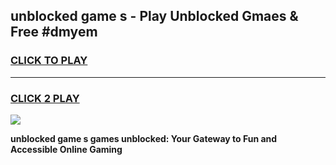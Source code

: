 
## unblocked game s - Play Unblocked Gmaes & Free #dmyem
<h3>
<a href="https://premium.freeplayer.one?title=unblocked_game_s&ref=01M">CLICK TO PLAY</a></h3>
<hr>

<h3>
<a href="https://premium.freeplayer.one?title=unblocked_game_s&ref=01M">CLICK 2 PLAY</a>
  
</h3>

<a href="https://premium.freeplayer.one?title=unblocked_game_s&ref=01M"><img src="https://clearcache.store/games.png"></a>


**unblocked game s games unblocked: Your Gateway to Fun and Accessible Online Gaming**
